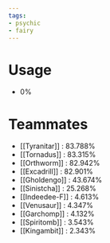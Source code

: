 ```yaml
---
tags:
- psychic
- fairy
---
```

# Usage
- 0%
# Teammates
- [[Tyranitar]] : 83.788%
- [[Tornadus]] : 83.315%
- [[Orthworm]] : 82.942%
- [[Excadrill]] : 82.901%
- [[Gholdengo]] : 43.674%
- [[Sinistcha]] : 25.268%
- [[Indeedee-F]] : 4.613%
- [[Venusaur]] : 4.347%
- [[Garchomp]] : 4.132%
- [[Spiritomb]] : 3.543%
- [[Kingambit]] : 2.343%